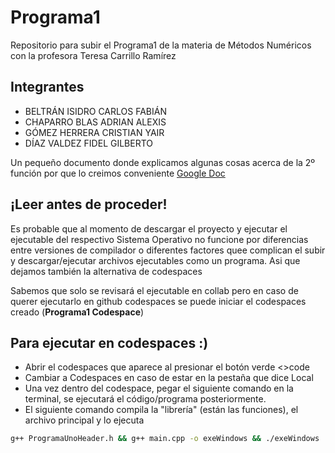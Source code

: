 # Programa1
Repositorio para subir el Programa1 de la materia de Métodos Numéricos con la profesora Teresa Carrillo Ramírez

## Integrantes
- BELTRÁN ISIDRO CARLOS FABIÁN 
- CHAPARRO BLAS ADRIAN ALEXIS
- GÓMEZ HERRERA CRISTIAN YAIR
- DÍAZ VALDEZ FIDEL GILBERTO

Un pequeño documento donde explicamos algunas cosas acerca de la 2º función por que lo creimos conveniente
[Google Doc](https://docs.google.com/document/d/1NhLP4LF7VG_Mc3CS6mx4jl9Wppi7azOQwUgGWZ77AeA/edit?usp=sharing)

## ¡Leer antes de proceder!
Es probable que al momento de descargar el proyecto y ejecutar el ejecutable del respectivo Sistema Operativo no funcione por diferencias entre versiones de compilador o diferentes factores quee complican el subir y descargar/ejecutar archivos ejecutables como un programa. Asi que dejamos también la alternativa de codespaces

Sabemos que solo se revisará el ejecutable en collab pero en caso de querer ejecutarlo en github codespaces se puede iniciar el codespaces creado (**Programa1 Codespace**)

## Para ejecutar en codespaces :)
- Abrir el codespaces que aparece al presionar el botón verde <>code
- Cambiar a Codespaces en caso de estar en la pestaña que dice Local
- Una vez dentro del codespace, pegar el siguiente comando en la terminal, se ejecutará el código/programa posteriormente.
- El siguiente comando compila la "librería" (están las funciones), el archivo principal y lo ejecuta   
```bash
g++ ProgramaUnoHeader.h && g++ main.cpp -o exeWindows && ./exeWindows
```

